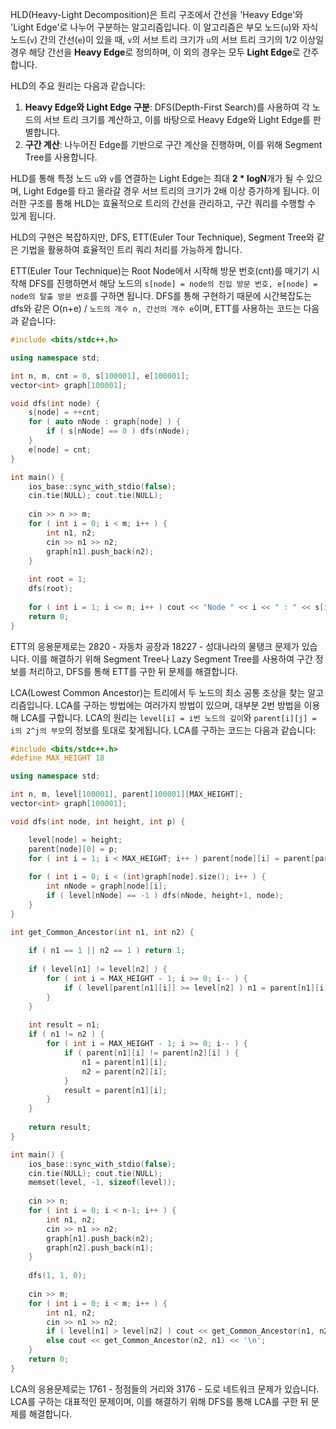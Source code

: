 HLD(Heavy-Light Decomposition)은 트리 구조에서 간선을 'Heavy Edge'와 'Light Edge'로 나누어 구분하는 알고리즘입니다. 이 알고리즘은 부모 노드(`u`)와 자식 노드(`v`) 간의 간선(`e`)이 있을 때, `v`의 서브 트리 크기가 `u`의 서브 트리 크기의 1/2 이상일 경우 해당 간선을 **Heavy Edge**로 정의하며, 이 외의 경우는 모두 **Light Edge**로 간주합니다.

HLD의 주요 원리는 다음과 같습니다:
1. **Heavy Edge와 Light Edge 구분**: DFS(Depth-First Search)를 사용하여 각 노드의 서브 트리 크기를 계산하고, 이를 바탕으로 Heavy Edge와 Light Edge를 판별합니다.
2. **구간 계산**: 나누어진 Edge를 기반으로 구간 계산을 진행하며, 이를 위해 Segment Tree를 사용합니다.

HLD를 통해 특정 노드 `u`와 `v`를 연결하는 Light Edge는 최대 **2 * logN**개가 될 수 있으며, Light Edge를 타고 올라갈 경우 서브 트리의 크기가 2배 이상 증가하게 됩니다. 이러한 구조를 통해 HLD는 효율적으로 트리의 간선을 관리하고, 구간 쿼리를 수행할 수 있게 됩니다.

HLD의 구현은 복잡하지만, DFS, ETT(Euler Tour Technique), Segment Tree와 같은 기법을 활용하여 효율적인 트리 쿼리 처리를 가능하게 합니다.

ETT(Euler Tour Technique)는 Root Node에서 시작해 방문 번호(cnt)를 매기기 시작해 DFS를 진행하면서 해당 노드의 `s[node] = node의 진입 방문 번호, e[node] = node의 탈출 방문 번호`를  구하면 됩니다. DFS를 통해 구현하기 때문에 시간복잡도는 dfs와 같은 O(n+e) / `노드의 개수 n, 간선의 개수 e`이며, ETT를 사용하는 코드는 다음과 같습니다:

```cpp
#include <bits/stdc++.h>

using namespace std;

int n, m, cnt = 0, s[100001], e[100001];
vector<int> graph[100001];

void dfs(int node) {
    s[node] = ++cnt;
    for ( auto nNode : graph[node] ) {
        if ( s[nNode] == 0 ) dfs(nNode);
    }
    e[node] = cnt;
}

int main() {
    ios_base::sync_with_stdio(false);
    cin.tie(NULL); cout.tie(NULL);
    
    cin >> n >> m;
    for ( int i = 0; i < m; i++ ) {
        int n1, n2;
        cin >> n1 >> n2;
        graph[n1].push_back(n2);
    }
    
    int root = 1;
    dfs(root);
    
    for ( int i = 1; i <= n; i++ ) cout << "Node " << i << " : " << s[i] << ' ' << e[i] << '\n';
    return 0;
}
```

ETT의 응용문제로는 2820 - 자동차 공장과 18227 - 성대나라의 물탱크 문제가 있습니다. 이를 해결하기 위해 Segment Tree나 Lazy Segment Tree를 사용하여 구간 정보를 처리하고, DFS를 통해 ETT를 구한 뒤 문제를 해결합니다.

LCA(Lowest Common Ancestor)는 트리에서 두 노드의 최소 공통 조상을 찾는 알고리즘입니다. LCA를 구하는 방법에는 여러가지 방법이 있으며, 대부분 2번 방법을 이용해 LCA를 구합니다. LCA의 원리는 `level[i] = i번 노드의 깊이`와 `parent[i][j] = i의 2^j의 부모`의 정보를 토대로 찾게됩니다. LCA를 구하는 코드는 다음과 같습니다:

```cpp
#include <bits/stdc++.h>
#define MAX_HEIGHT 18

using namespace std;

int n, m, level[100001], parent[100001][MAX_HEIGHT];
vector<int> graph[100001];

void dfs(int node, int height, int p) {

    level[node] = height;
    parent[node][0] = p;
    for ( int i = 1; i < MAX_HEIGHT; i++ ) parent[node][i] = parent[parent[node][i-1]][i-1];
    
    for ( int i = 0; i < (int)graph[node].size(); i++ ) {
        int nNode = graph[node][i];
        if ( level[nNode] == -1 ) dfs(nNode, height+1, node);
    }
}

int get_Common_Ancestor(int n1, int n2) {
    
    if ( n1 == 1 || n2 == 1 ) return 1;
    
    if ( level[n1] != level[n2] ) {
        for ( int i = MAX_HEIGHT - 1; i >= 0; i-- ) {
            if ( level[parent[n1][i]] >= level[n2] ) n1 = parent[n1][i];
        }
    }
    
    int result = n1;
    if ( n1 != n2 ) {
        for ( int i = MAX_HEIGHT - 1; i >= 0; i-- ) {
            if ( parent[n1][i] != parent[n2][i] ) {
                n1 = parent[n1][i];
                n2 = parent[n2][i];
            }
            result = parent[n1][i];
        }
    }
    
    return result;
}

int main() {
    ios_base::sync_with_stdio(false);
    cin.tie(NULL); cout.tie(NULL);
    memset(level, -1, sizeof(level));
    
    cin >> n;
    for ( int i = 0; i < n-1; i++ ) {
        int n1, n2;
        cin >> n1 >> n2;
        graph[n1].push_back(n2);
        graph[n2].push_back(n1);
    }
    
    dfs(1, 1, 0);
    
    cin >> m;
    for ( int i = 0; i < m; i++ ) {
        int n1, n2;
        cin >> n1 >> n2;
        if ( level[n1] > level[n2] ) cout << get_Common_Ancestor(n1, n2) << '\n';
        else cout << get_Common_Ancestor(n2, n1) << '\n';
    }
    return 0;
}
```

LCA의 응용문제로는 1761 - 정점들의 거리와 3176 - 도로 네트워크 문제가 있습니다. LCA를 구하는 대표적인 문제이며, 이를 해결하기 위해 DFS를 통해 LCA를 구한 뒤 문제를 해결합니다.
